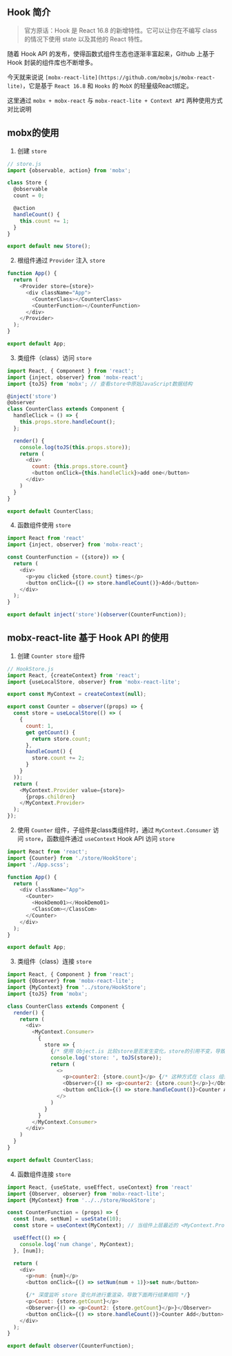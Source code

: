 
## Hook 简介
> 官方原话：Hook 是 React 16.8 的新增特性。它可以让你在不编写 class 的情况下使用 state 以及其他的 React 特性。

随着 Hook API 的发布，使得函数式组件生态也逐渐丰富起来，Github 上基于 Hook 封装的组件库也不断增多。

今天就来说说 `[mobx-react-lite](https://github.com/mobxjs/mobx-react-lite)`，它是基于 `React 16.8` 和 `Hooks` 的 `MobX` 的轻量级React绑定。

这里通过 `mobx + mobx-react` 与 `mobx-react-lite + Context API` 两种使用方式对比说明

## mobx的使用

1. 创建 `store`
```javascript
// store.js
import {observable, action} from 'mobx';

class Store {
  @observable
  count = 0;

  @action
  handleCount() {
    this.count += 1;
  }
}

export default new Store();
```

2. 根组件通过 `Provider` 注入 `store`
```javascript
function App() {
  return (
    <Provider store={store}>
      <div className="App">
        <CounterClass></CounterClass>
        <CounterFunction></CounterFunction>
      </div>
    </Provider>
  );
}

export default App;
```

3. 类组件（class）访问 `store`
```javascript
import React, { Component } from 'react';
import {inject, observer} from 'mobx-react';
import {toJS} from 'mobx'; // 查看store中原始JavaScript数据结构

@inject('store')
@observer
class CounterClass extends Component {
  handleClick = () => {
    this.props.store.handleCount();
  };

  render() {
    console.log(toJS(this.props.store));
    return (
      <div>
        count: {this.props.store.count}
        <button onClick={this.handleClick}>add one</button>
      </div>
    )
  }
}

export default CounterClass;
```

4. 函数组件使用 `store`
```javascript
import React from 'react'
import {inject, observer} from 'mobx-react';

const CounterFunction = ({store}) => {
  return (
    <div>
      <p>you clicked {store.count} times</p>
      <button onClick={() => store.handleCount()}>Add</button>
    </div>
  );
}

export default inject('store')(observer(CounterFunction));
```

## mobx-react-lite 基于 Hook API 的使用

1. 创建 `Counter store` 组件
```javascript
// HookStore.js
import React, {createContext} from 'react';
import {useLocalStore, observer} from 'mobx-react-lite';

export const MyContext = createContext(null);

export const Counter = observer((props) => {
  const store = useLocalStore(() => (
    {
      count: 1,
      get getCount() {
        return store.count;
      },
      handleCount() {
        store.count += 2;
      }
    }
  ));
  return (
    <MyContext.Provider value={store}>
      {props.children}
    </MyContext.Provider>
  );
});
```

2. 使用 `Counter` 组件，子组件是class类组件时，通过 `MyContext.Consumer` 访问 `store`，函数组件通过 `useContext` Hook API 访问 `store`
```javascript
import React from 'react';
import {Counter} from './store/HookStore';
import './App.scss';

function App() {
  return (
    <div className="App">
      <Counter>
        <HookDemo01></HookDemo01>
        <ClassCom></ClassCom>
      </Counter>
    </div>
  );
}

export default App;
```

3. 类组件（class）连接 `store`
```javascript
import React, { Component } from 'react';
import {Observer} from 'mobx-react-lite';
import {MyContext} from '../store/HookStore';
import {toJS} from 'mobx';

class CounterClass extends Component {
  render() {
    return (
      <div>
        <MyContext.Consumer>
          {
            store => {
              {/* 使用 Object.is 比较store是否发生变化，store的引用不变，导致不会重渲染，获取最新依赖值需使用 Observer 组件 */}
              console.log('store: ', toJS(store));
              return (
                <>
                  <p>counter2: {store.count}</p> {/* 这种方式在 class 组件中无效，不会引发重渲染 */}
                  <Observer>{() => <p>counter2: {store.count}</p>}</Observer> {/* 必须这样写，Observer 组件是mobx-react-lite提供的唯一可在类组件中使用的组件 */}
                  <button onClick={() => store.handleCount()}>Counter Add</button>
                </>
              )
            }
          }
        </MyContext.Consumer>
      </div>
    )
  }
}

export default CounterClass;
```

4. 函数组件连接 `store`
```javascript
import React, {useState, useEffect, useContext} from 'react'
import {Observer, observer} from 'mobx-react-lite';
import {MyContext} from '../../store/HookStore';

const CounterFunction = (props) => {
  const [num, setNum] = useState(10);
  const store = useContext(MyContext); // 当组件上层最近的 <MyContext.Provider> 更新时，该 Hook 会触发重渲染，并使用最新传递给 MyContext provider 的 context value 值。

  useEffect(() => {
    console.log('num change', MyContext);
  }, [num]);

  return (
    <div>
      <p>num: {num}</p>
      <button onClick={() => setNum(num + 1)}>set num</button>

      {/* 深度监听 store 变化并进行重渲染，导致下面两行结果相同 */}
      <p>Count: {store.getCount}</p>
      <Observer>{() => <p>Count2: {store.getCount}</p>}</Observer>
      <button onClick={() => store.handleCount()}>Counter Add</button>
    </div>
  );
}

export default observer(CounterFunction);
```